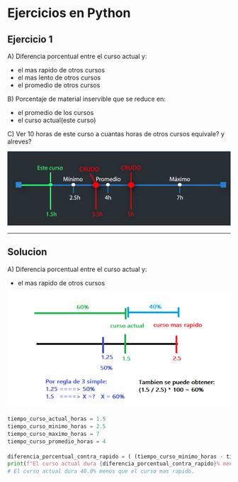 # Ejercicios en Python
## Ejercicio 1

A) Diferencia porcentual entre el curso actual y:
   - el mas rapido de otros cursos
   - el mas lento de otros cursos
   - el promedio de otros cursos

 B) Porcentaje de material inservible que se reduce en:
   - el promedio de los cursos
   - el curso actual(este curso)

 C) Ver 10 horas de este curso a cuantas horas de otros cursos equivale? y alreves?

![Ejercicio1](https://github.com/EduCasanas/Python_Fundamentos/blob/main/Ejercicios/1_Ejercicio/Ejercicio1_python.png)

---

## Solucion

A) Diferencia porcentual entre el curso actual y:

- el mas rapido de otros cursos

![EjercicioA.1](https://github.com/EduCasanas/Python_Fundamentos/blob/main/Ejercicios/1_Ejercicio/Ejercicio1_A.1.png)

```Python
tiempo_curso_actual_horas = 1.5
tiempo_curso_minimo_horas = 2.5
tiempo_curso_maximo_horas = 7
tiempo_curso_promedio_horas = 4

diferencia_porcentual_contra_rapido = ( (tiempo_curso_minimo_horas - tiempo_curso_actual_horas) / tiempo_curso_minimo_horas ) * 100
print(f"El curso actual dura {diferencia_porcentual_contra_rapido}% menos que el curso mas rapido.")
# El curso actual dura 40.0% menos que el curso mas rapido.
```
